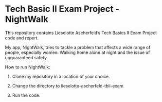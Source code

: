 # Tech Basic II Exam Project - NightWalk

This repository contains Lieselotte Ascherfeld’s Tech Basics II Exam Project code and report.

My app, NightWalk, tries to tackle a problem that affects a wide range of people, especially women: Walking home alone at night and the issue of unguaranteed safety. 

How to run NightWalk: 

1. Clone my repository in a location of your choice.
   
2. Change the directory to lieselotte-ascherfeld-tbii-exam.
   
3. Run the code.
